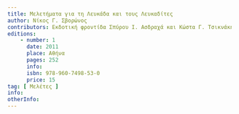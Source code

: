 ```yaml
---
title: Μελετήματα για τη Λευκάδα και τους Λευκαδίτες
author: Νίκος Γ. Σβορώνος
contributors: Εκδοτική φροντίδα Σπύρου Ι. Ασδραχά και Κώστα Γ. Τσικνάκη
editions: 
    - number: 1
      date: 2011
      place: Αθήνα
      pages: 252
      info: 
      isbn: 978-960-7498-53-0
      price: 15
tag: [ Μελέτες ]
info: 
otherInfo:
---
```

